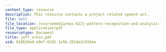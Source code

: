 ```yaml
---
content_type: resource
description: This resource contains a project related speech act.
file: null
file_location: /coursemedia/mas-622j-pattern-recognition-and-analysis-fall-2006/018b2dede0e762d11e5b261de2c919aa_jeff_orkin.pdf
file_type: application/pdf
resourcetype: Document
title: jeff_orkin.pdf
uid: 018b2ded-e0e7-62d1-1e5b-261de2c919aa
---
```

